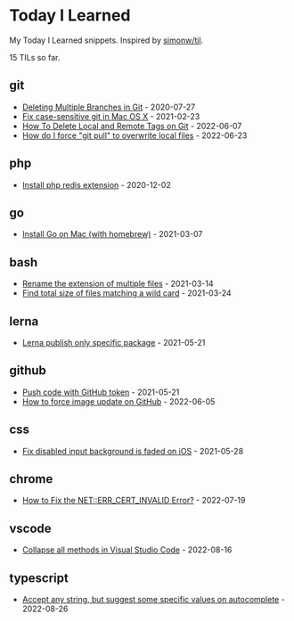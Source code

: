 # Today I Learned

My Today I Learned snippets. Inspired by [simonw/til](https://github.com/simonw/til).

<!-- count starts -->15<!-- count ends --> TILs so far.

<!-- index starts -->
## git

* [Deleting Multiple Branches in Git](https://github.com/sinchang/til/blob/master/git/deleteing-multiple-branches.md) - 2020-07-27
* [Fix case-sensitive git in Mac OS X](https://github.com/sinchang/til/blob/master/git/case-sensitive-git-in-macos.md) - 2021-02-23
* [How To Delete Local and Remote Tags on Git](https://github.com/sinchang/til/blob/master/git/delete-local-and-remote-tags.md) - 2022-06-07
* [How do I force "git pull" to overwrite local files](https://github.com/sinchang/til/blob/master/git/pull-branch-force.md) - 2022-06-23

## php

* [Install php redis extension](https://github.com/sinchang/til/blob/master/php/install-php-redis-extension.md) - 2020-12-02

## go

* [Install Go on Mac (with homebrew)](https://github.com/sinchang/til/blob/master/go/install-go-on-mac.md) - 2021-03-07

## bash

* [Rename the extension of multiple files](https://github.com/sinchang/til/blob/master/bash/rename-the-extension-of-multiple-files.md) - 2021-03-14
* [Find total size of files matching a wild card](https://github.com/sinchang/til/blob/master/bash/find-total-size-of-files-matching-a-wild-card.md) - 2021-03-24

## lerna

* [Lerna publish only specific package](https://github.com/sinchang/til/blob/master/lerna/lerna-publish-only-specific-package.md) - 2021-05-21

## github

* [Push code with GitHub token](https://github.com/sinchang/til/blob/master/github/push-with-token.md) - 2021-05-21
* [How to force image update on GitHub](https://github.com/sinchang/til/blob/master/github/remove-image-cache.md) - 2022-06-05

## css

* [Fix disabled input background is faded on iOS](https://github.com/sinchang/til/blob/master/css/disabled-input-bg-issue.md) - 2021-05-28

## chrome

* [How to Fix the NET::ERR_CERT_INVALID Error?](https://github.com/sinchang/til/blob/master/chrome/cert-invalid-error.md) - 2022-07-19

## vscode

* [Collapse all methods in Visual Studio Code](https://github.com/sinchang/til/blob/master/vscode/collapse-all-methods.md) - 2022-08-16

## typescript

* [Accept any string, but suggest some specific values on autocomplete](https://github.com/sinchang/til/blob/master/typescript/string-with-auto-complete.md) - 2022-08-26
<!-- index ends -->
